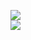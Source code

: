 [![](https://img.shields.io/badge/Made%20With-Github%20Spray-lightgrey.svg?style=for-the-badge&logo=github)](https://github.com/Annihil/github-spray#2037)  
[![](https://i.imgur.com/2DrTn0Z.gif)](https://github.com/Annihil/github-spray)